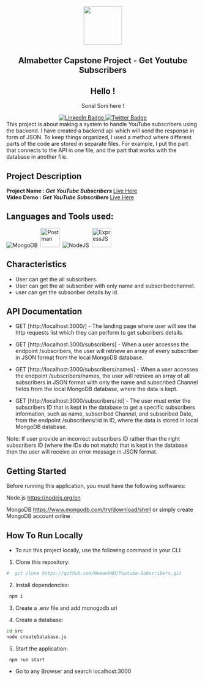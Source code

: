 

 <div id="header" align="center">
  <img src="https://cdn-icons-png.flaticon.com/512/3670/3670163.png" width="100"/>
  <h2>Almabetter Capstone Project - Get Youtube Subscribers</h2>
</div>
<div align="center">
<h2>Hello ! </h2>
  <p>Sonal Soni here !</p> 
</div>

<!-- Links to social profiles  -->
<div id="badges" align="center">
  <a href="https://www.linkedin.com/in/sonal-soni-004b47115/">
    <img src="https://img.shields.io/badge/LinkedIn-blue?style=for-the-badge&logo=linkedin&logoColor=white" alt="LinkedIn Badge"/>
  </a>
  <a href="https://twitter.com/sonalsoni_8">
    <img src="https://img.shields.io/badge/Twitter-blue?style=for-the-badge&logo=twitter&logoColor=white" alt="Twitter Badge"/>
  </a>
</div>
This project is about making a system to handle YouTube subscribers using the backend. I have created a backend api which will send the response in form of JSON. To keep things organized, I used a method where different parts of the code are stored in separate files. For example, I put the part that connects to the API in one file, and the part that works with the database in another file.


## Project Description

<b>Project Name : <i>Get YouTube Subscribers</i> </b>
<a href ="https://get-youtube-subscriber-almabetter-backend-project-f2iwsy8z3.vercel.app/"/>
Live Here
</a><br>
<b>Video Demo : <i>Get YouTube Subscribers</i> </b>
<a href ="https://drive.google.com/file/d/1LJ0r2R9vlidfRmCBSABYqq6rdHokclIm/view?usp=drive_link"/>
Live Here
</a>

## Languages and Tools used:

 <div>
<img src="https://skills.thijs.gg/icons?i=mongodb" title="MongoDB" alt="MongoDB"/>&nbsp;
  <img src="https://avatars.githubusercontent.com/u/10251060?s=200&v=4" title="Postman" alt="Postman" width="50" height="50"/>&nbsp;
  <img src="https://skills.thijs.gg/icons?i=nodejs" title="NodeJS" alt="NodeJS" />&nbsp;
  <img src="https://cdn.icon-icons.com/icons2/2699/PNG/512/expressjs_logo_icon_169185.png" title="ExpressJS" alt="ExpressJS" width="50" height="50"/>&nbsp;  
</div>


## Characteristics

- User can get the all subscribers.
- User can get the all subscriber with only name and subscribedchannel.
- user can get the subscriber details by id.


## API Documentation
- GET [http://localhost:3000/] - The landing page where user will see the http requests list which they can perform to get subcribers details.

- GET [http://localhost:3000/subscribers] - When a user accesses the endpoint /subscribers, the user will retrieve an array of every subscriber in JSON format from the local MongoDB database.

- GET [http://localhost:3000/subscribers/names] - When a user accesses the endpoint /subscribers/names, the user will retrieve an array of all subscribers in JSON format with only the name and subscribed Channel fields from the local MongoDB database, where the data is kept.

- GET [http://localhost:3000/subscribers/:id] - The user must enter the subscribers ID that is kept in the database to get a specific subscribers information, such as name, subscribed Channel, and subscribed Date, from the endpoint /subscribers/:id in ID, where the data is stored in local MongoDB database.

Note:
If user provide an incorrect subscribers ID rather than the right subscribers ID (where the IDs do not match) that is kept in the database then the user will receive an error message in JSON format.
 

## Getting Started

Before running this application, you must have the following softwares:

Node.js https://nodejs.org/en

MongoDB https://www.mongodb.com/try/download/shell or simply create MongoDB account online

## **How To Run Locally**
- To run this project locally, use the following command in your CLI:

1. Clone this repository:

```bash
#  git clone https://github.com/HemantWD/Youtube-Subscribers.git
```

2. Install dependencies:

```bash
 npm i
```

3. Create a .env file and add monogodb uri

4. Create a database:

```bash
cd src
node createDatabase.js
```

5. Start the application:

```bash
 npm run start
```
- Go to any Browser and search localhost:3000

